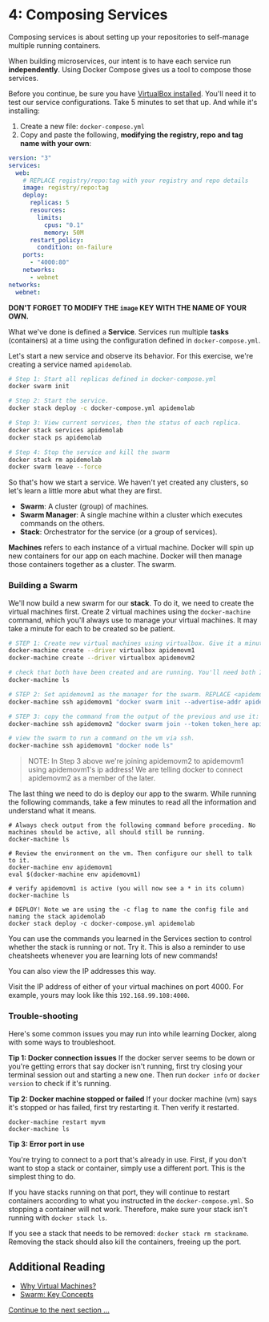 # 4: Composing Services

Composing services is about setting up your repositories to self-manage multiple running containers.

When building microservices, our intent is to have each service run **independently**. Using Docker Compose gives us a tool to compose those services. 

Before you continue, be sure you have [VirtualBox installed](https://www.virtualbox.org/wiki/Downloads). You'll need it to test our service configurations. Take 5 minutes to set that up. And while it's installing:

1. Create a new file: `docker-compose.yml`
2. Copy and paste the following, **modifying the registry, repo and tag name with your own**:

```yaml
version: "3"
services:
  web:
    # REPLACE registry/repo:tag with your registry and repo details
    image: registry/repo:tag
    deploy:
      replicas: 5
      resources:
        limits:
          cpus: "0.1"
          memory: 50M
      restart_policy:
        condition: on-failure
    ports:
      - "4000:80"
    networks:
      - webnet
networks:
  webnet:
```

**DON'T FORGET TO MODIFY THE `image` KEY WITH THE NAME OF YOUR OWN.**

What we've done is defined a **Service**. Services run multiple **tasks** (containers) at a time using the configuration defined in `docker-compose.yml`. 

Let's start a new service and observe its behavior. For this exercise, we're creating a service named `apidemolab`.

```bash
# Step 1: Start all replicas defined in docker-compose.yml
docker swarm init

# Step 2: Start the service.
docker stack deploy -c docker-compose.yml apidemolab

# Step 3: View current services, then the status of each replica.
docker stack services apidemolab
docker stack ps apidemolab

# Step 4: Stop the service and kill the swarm
docker stack rm apidemolab
docker swarm leave --force
```

So that's how we start a service. We haven't yet created any clusters, so let's learn a little more abut what they are first.

- **Swarm**: A cluster (group) of machines.
- **Swarm Manager**: A single machine within a cluster which executes commands on the others.
- **Stack**: Orchestrator for the service (or a group of services).

**Machines** refers to each instance of a virtual machine. Docker will spin up new containers for our app on each machine. Docker will then manage those containers together as a cluster. The swarm.

### Building a Swarm

We'll now build a new swarm for our **stack**. To do it, we need to create the virtual machines first. Create 2 virtual machines using the `docker-machine` command, which you'll always use to manage your virtual machines. It may take a minute for each to be created so be patient.

```bash
# STEP 1: Create new virtual machines using virtualbox. Give it a minute to finish.
docker-machine create --driver virtualbox apidemovm1
docker-machine create --driver virtualbox apidemovm2

# check that both have been created and are running. You'll need both IP addresses for the next step so take note!
docker-machine ls

# STEP 2: Set apidemovm1 as the manager for the swarm. REPLACE <apidemovm1 ip> WITH IP TO THE VM. Don't include the tcp:\\ prefix
docker-machine ssh apidemovm1 "docker swarm init --advertise-addr apidemovm1_ip_here:2377"

# STEP 3: copy the command from the output of the previous and use it:
docker-machine ssh apidemovm2 "docker swarm join --token token_here apidemovm1_ip_here:2377"

# view the swarm to run a command on the vm via ssh.
docker-machine ssh apidemovm1 "docker node ls"
```

> NOTE: In Step 3 above we're joining apidemovm2 to apidemovm1 using apidemovm1's ip address! We are telling docker to connect apidemovm2 as a member of the later.

The last thing we need to do is deploy our app to the swarm. While running the following commands, take a few minutes to read all the information and understand what it means.

```
# Always check output from the following command before proceding. No machines should be active, all should still be running.
docker-machine ls

# Review the environment on the vm. Then configure our shell to talk to it.
docker-machine env apidemovm1
eval $(docker-machine env apidemovm1) 

# verify apidemovm1 is active (you will now see a * in its column)
docker-machine ls

# DEPLOY! Note we are using the -c flag to name the config file and naming the stack apidemolab
docker stack deploy -c docker-compose.yml apidemolab
```

You can use the commands you learned in the Services section to control whether the stack is running or not. Try it. This is also a reminder to use cheatsheets whenever you are learning lots of new commands!

You can also view the IP addresses this way.

Visit the IP address of either of your virtual machines on port 4000. For example, yours may look like this `192.168.99.108:4000`.

### Trouble-shooting

Here's some common issues you may run into while learning Docker, along with some ways to troubleshoot.

**Tip 1: Docker connection issues**
If the docker server seems to be down or you're getting errors that say docker isn't running, first try closing your terminal session out and starting a new one. Then run `docker info` or `docker version` to check if it's running.

**Tip 2: Docker machine stopped or failed**
If your docker machine (vm) says it's stopped or has failed, first try restarting it. Then verify it restarted.

```
docker-machine restart myvm
docker-machine ls
```

**Tip 3: Error port in use**

You're trying to connect to a port that's already in use. First, if you don't want to stop a stack or container, simply use a different port. This is the simplest thing to do.

If you have stacks running on that port, they will continue to restart containers according to what you instructed in the `docker-compose.yml`. So stopping a container will not work. Therefore, make sure your stack isn't running with `docker stack ls`.

If you see a stack that needs to be removed: `docker stack rm stackname`. Removing the stack should also kill the containers, freeing up the port.


## Additional Reading

- [Why Virtual Machines?](https://www.virtualbox.org/manual/ch01.html#virt-why-useful)
- [Swarm: Key Concepts](https://docs.docker.com/engine/swarm/key-concepts/)

[Continue to the next section ...](part5.md)
